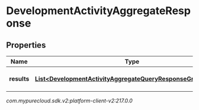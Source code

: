 # DevelopmentActivityAggregateResponse


## Properties

| Name | Type | Description | Notes |
| ------------ | ------------- | ------------- | ------------- |
| **results** | [**List&lt;DevelopmentActivityAggregateQueryResponseGroupedData&gt;**](DevelopmentActivityAggregateQueryResponseGroupedData) | The results of the query |  [optional] |




_com.mypurecloud.sdk.v2:platform-client-v2:217.0.0_
